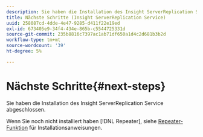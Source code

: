 ```yaml
---
description: Sie haben die Installation des Insight ServerReplication Service abgeschlossen.
title: Nächste Schritte (Insight ServerReplication Service)
uuid: 258087cd-4dde-4e47-9285-d411f22e19ed
exl-id: 673405e9-34f4-434e-865b-c5544725331d
source-git-commit: 235b8816c7397ac1ab71df650a1d4c2d681b3b2d
workflow-type: tm+mt
source-wordcount: '39'
ht-degree: 5%

---
```


# Nächste Schritte{#next-steps}

Sie haben die Installation des Insight ServerReplication Service abgeschlossen.

Wenn Sie noch nicht installiert haben [!DNL Repeater], siehe [Repeater-Funktion](../../../home/c-inst-svr/c-rptr-fntly/c-rptr-fntly.md#concept-78613328ece345b2937cd6e43d7f31f2) für Installationsanweisungen.
